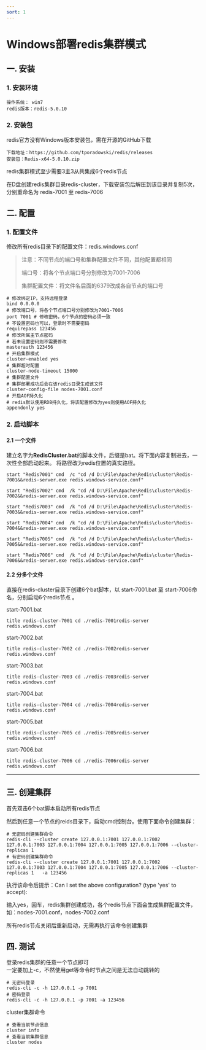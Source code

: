 ```yaml
---
sort: 1
---
```


# Windows部署redis集群模式

## 一. 安装 
### 1. 安装环境

	操作系统： win7
	redis版本：redis-5.0.10

### 2. 安装包

redis官方没有Windows版本安装包，需在开源的GitHub下载

	下载地址：https://github.com/tporadowski/redis/releases
	安装包：Redis-x64-5.0.10.zip

redis集群模式至少需要3主3从共集成6个redis节点

在D盘创建redis集群目录redis-cluster，下载安装包后解压到该目录并复制5次，分别重命名为 redis-7001 至 redis-7006


## 二. 配置
### 1. 配置文件

修改所有redis目录下的配置文件：redis.windows.conf

> 注意：不同节点的端口号和集群配置文件不同，其他配置都相同
> 
> 端口号：将各个节点端口号分别修改为7001-7006
> 
> 集群配置文件：将文件名后面的6379改成各自节点的端口号

    # 修改绑定IP，支持远程登录
	bind 0.0.0.0 
	# 修改端口号，将各个节点端口号分别修改为7001-7006
	port 7001 # 修改密码，6个节点的密码必须一致
	# 不设置密码也可以，登录时不需要密码
	requirepass 123456 
	# 修改所属主节点密码
	# 若未设置密码则不需要修改
	masterauth 123456 
	# 开启集群模式
	cluster-enabled yes 
	# 集群超时配置
	cluster-node-timeout 15000 
	# 集群配置文件
	# 集群部署成功后会在该redis目录生成该文件
	cluster-config-file nodes-7001.conf 
	# 开启AOF持久化
	# redis默认使用RDB持久化，将该配置修改为yes则使用AOF持久化
	appendonly yes

### 2. 启动脚本

#### 2.1 一个文件
建立名字为**RedisCluster.bat**的脚本文件，后缀是bat。将下面内容复制进去，一次性全部启动起来。
将路径改为redis位置的真实路径。
```
start "Redis7001" cmd  /c "cd /d D:\File\Apache\Redis\cluster\Redis-7001&&redis-server.exe redis.windows-service.conf"

start "Redis7002" cmd  /k "cd /d D:\File\Apache\Redis\cluster\Redis-7002&&redis-server.exe redis.windows-service.conf"

start "Redis7003" cmd  /k "cd /d D:\File\Apache\Redis\cluster\Redis-7003&&redis-server.exe redis.windows-service.conf"

start "Redis7004" cmd  /k "cd /d D:\File\Apache\Redis\cluster\Redis-7004&&redis-server.exe redis.windows-service.conf"

start "Redis7005" cmd  /k "cd /d D:\File\Apache\Redis\cluster\Redis-7005&&redis-server.exe redis.windows-service.conf"

start "Redis7006" cmd  /k "cd /d D:\File\Apache\Redis\cluster\Redis-7006&&redis-server.exe redis.windows-service.conf"
```
#### 2.2 分多个文件

直接在redis-cluster目录下创建6个bat脚本，以 start-7001.bat 至 start-7006命名，分别启动6个redis节点
。

start-7001.bat

    title redis-cluster-7001 cd ./redis-7001redis-server redis.windows.conf

start-7002.bat

    title redis-cluster-7002 cd ./redis-7002redis-server redis.windows.conf

start-7003.bat

    title redis-cluster-7003 cd ./redis-7003redis-server redis.windows.conf

start-7004.bat

    title redis-cluster-7004 cd ./redis-7004redis-server redis.windows.conf

start-7005.bat

    title redis-cluster-7005 cd ./redis-7005redis-server redis.windows.conf

start-7006.bat

    title redis-cluster-7006 cd ./redis-7006redis-server redis.windows.conf

* * *

## 三. 创建集群


首先双击6个bat脚本启动所有redis节点

然后到任意一个节点的reids目录下，启动cmd控制台。使用下面命令创建集群：

    # 无密码创建集群命令
	redis-cli --cluster create 127.0.0.1:7001 127.0.0.1:7002 127.0.0.1:7003 127.0.0.1:7004 127.0.0.1:7005 127.0.0.1:7006 --cluster-replicas 1 
	# 有密码创建集群命令
	redis-cli --cluster create 127.0.0.1:7001 127.0.0.1:7002 127.0.0.1:7003 127.0.0.1:7004 127.0.0.1:7005 127.0.0.1:7006 --cluster-replicas 1   -a 123456

执行该命令后提示：Can I set the above configuration? (type 'yes' to accept): 

输入yes，回车，redis集群创建成功，各个redis节点下面会生成集群配置文件，如：nodes-7001.conf，nodes-7002.conf

所有redis节点关闭后重新启动，无需再执行该命令创建集群

## 四. 测试 

登录redis集群的任意一个节点即可  
一定要加上-c，不然使用get等命令时节点之间是无法自动跳转的

    # 无密码登录
	redis-cli -c -h 127.0.0.1 -p 7001 
	# 密码登录
	redis-cli -c -h 127.0.0.1 -p 7001 -a 123456

cluster集群命令

    # 查看当前节点信息
	cluster info 
	# 查看当前集群信息
	cluster nodes
